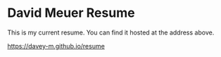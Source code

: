 # David Meuer Resume

This is my current resume. You can find it hosted at the address above.

https://davey-m.github.io/resume
